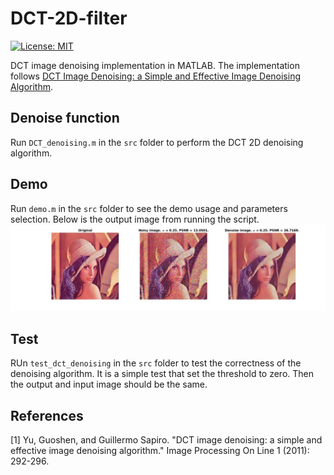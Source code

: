 # DCT-2D-filter
[![License: MIT](https://img.shields.io/badge/License-MIT-yellow.svg)](https://opensource.org/licenses/MIT)


DCT image denoising implementation in MATLAB. The implementation follows [DCT Image Denoising: a Simple and Effective Image
Denoising Algorithm](#1).

## Denoise function
Run `DCT_denoising.m` in the `src` folder to perform the DCT 2D denoising algorithm.


## Demo
Run `demo.m` in the `src` folder to see the demo usage and parameters selection. Below is the output image from running the script.
![Demo result](/img/denoise_result_illustration.jpg)


## Test
RUn `test_dct_denoising` in the `src` folder to test the correctness of the denoising algorithm. It is a simple test that set the threshold to zero. Then the output and input image should be the same.


## References
<a id="1">[1]</a> 
Yu, Guoshen, and Guillermo Sapiro. "DCT image denoising: a simple and effective image denoising algorithm." Image Processing On Line 1 (2011): 292-296.
